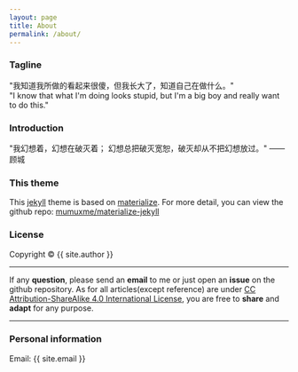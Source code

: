 ```yaml
---
layout: page
title: About
permalink: /about/
---
```


### Tagline

"我知道我所做的看起来很傻，但我长大了，知道自己在做什么。"<br>
"I know that what I'm doing looks stupid, but I'm a big boy and really want to do this."

### Introduction

"我幻想着，幻想在破灭着； 幻想总把破灭宽恕，破灭却从不把幻想放过。"  ——顾城


### This theme

This [jekyll](https://jekyllrb.com) theme is based on [materialize](http://materializecss.com). For more detail, you can view the github repo: [mumuxme/materialize-jekyll](https://github.com/mumuxme/materialize-jekyll)


### License

Copyright&nbsp;&copy;&nbsp;{{ site.author }}

- - -

If any <b>question</b>, please send an <b>email</b> to me or just open an <b>issue</b> on the github repository. As for all articles(except reference) are under [CC Attribution-ShareAlike 4.0 International License](https://creativecommons.org/licenses/by-sa/4.0/), you are free to <b>share</b> and <b>adapt</b> for any purpose.

- - -

### Personal information

Email: {{ site.email }}

